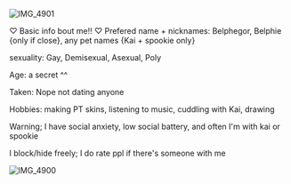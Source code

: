 ![IMG_4901](https://github.com/user-attachments/assets/e7f3272a-cf43-4cf1-bf57-aadc7b679dbd)

♡ Basic info bout me!! ♡
Prefered name + nicknames: Belphegor, Belphie {only if close}, any pet names {Kai + spookie only}

sexuality: Gay, Demisexual, Asexual, Poly

Age: a secret ^^

Taken: Nope not dating anyone

Hobbies: making PT skins, listening to music, cuddling with Kai, drawing

Warning; I have social anxiety, low social battery, and often I'm with kai or spookie

I block/hide freely; I do rate ppl if there's someone with me

![IMG_4900](https://github.com/user-attachments/assets/99857909-c98d-479c-ae36-df984af722e3)

<!--
**lucifers-loyal-servant-belphie/lucifers-loyal-servant-Belphie** is a ✨ _special_ ✨ repository because its `README.md` (this file) appears on your GitHub profile.

Here are some ideas to get you started:

- 🔭 I’m currently working on ...
- 🌱 I’m currently learning ...
- 👯 I’m looking to collaborate on ...
- 🤔 I’m looking for help with ...
- 💬 Ask me about ...
- 📫 How to reach me: ...
- 😄 Pronouns: ...
- ⚡ Fun fact: ...
-->
